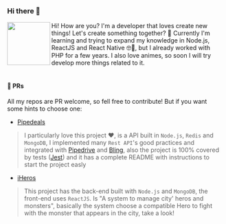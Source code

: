 ### Hi there 👋
<p>
<img align='left' width="100px" src="https://instagram.fcpq2-1.fna.fbcdn.net/v/t51.2885-19/s150x150/110732545_962691720838410_8797166308550533274_n.jpg?_nc_ht=instagram.fcpq2-1.fna.fbcdn.net&_nc_ohc=uRHSpXSeNYIAX-5bWzB&oh=737ee763b4b5670e7b2ed3205da2bf5c&oe=5F522B58" />
</p>

Hi! How are you? I'm a developer that loves create new things! Let's create something together? 🔨 Currently I'm learning and trying to expand my knowledge in Node.js, ReactJS and React Native 🤓📖, but I already worked with PHP for a few years. I also love animes, so soon I will try develop more things related to it.
</br>
</br>
 
#### 👯 PRs
All my repos are PR welcome, so fell free to contribute! But if you want some hints to choose one:

* [Pipedeals](https://github.com/DiegoVictor/pipedeals)
> I particularly love this project ❤, is a API built in `Node.js`, `Redis` and `MongoDB`, I implemented many `Rest API`'s good practices and integrated with [Pipedrive](https://www.pipedrive.com) and [Bling](https://www.bling.com.br), also the project is 100% covered by tests ([Jest](https://jestjs.io)) and it has a complete README with instructions to start the project easly

* [iHeros](https://github.com/DiegoVictor/iheroes)
> This project has the back-end built with `Node.js` and `MongoDB`, the front-end uses `ReactJS`. Is "A system to manage city' heros and monsters", basically the system choose a compatible Hero to fight with the monster that appears in the city, take a look!
